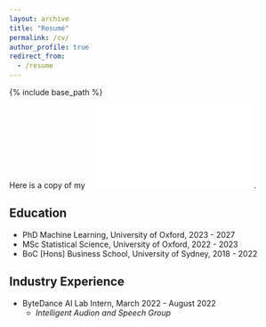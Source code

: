 ```yaml
---
layout: archive
title: "Resumé"
permalink: /cv/
author_profile: true
redirect_from:
  - /resume
---
```


{% include base_path %}

Here is a copy of my ![CV](\files\resume.pdf).

Education
------
* PhD Machine Learning, University of Oxford, 2023 - 2027
* MSc Statistical Science, University of Oxford, 2022 - 2023
* BoC \[Hons\] Business School, University of Sydney, 2018 - 2022

Industry Experience
------
* ByteDance AI Lab Intern, March 2022 - August 2022
  * *Intelligent Audion and Speech Group* 
